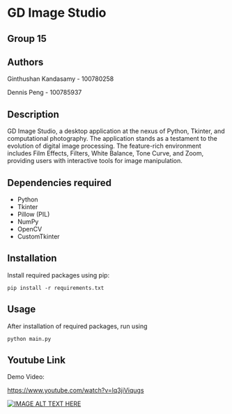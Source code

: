 # GD Image Studio 

## Group 15

## Authors

Ginthushan Kandasamy - 100780258

Dennis Peng - 100785937

## Description

GD Image Studio, a desktop application at the nexus of Python, Tkinter, and computational photography. The application stands as a testament to the evolution of digital image processing. 
The feature-rich environment includes Film Effects, Filters, White Balance, Tone Curve, and Zoom, providing users with interactive tools for image manipulation.

## Dependencies required

* Python
* Tkinter
* Pillow (PIL)
* NumPy
* OpenCV
* CustomTkinter

## Installation

Install required packages using pip:

```pip install -r requirements.txt```

## Usage

After installation of required packages, run using 

 ```python main.py``` 

## Youtube Link

Demo Video: 

https://www.youtube.com/watch?v=lq3jiViqugs

[![IMAGE ALT TEXT HERE](https://img.youtube.com/vi/lq3jiViqugs/0.jpg)](https://www.youtube.com/watch?v=lq3jiViqugs)
